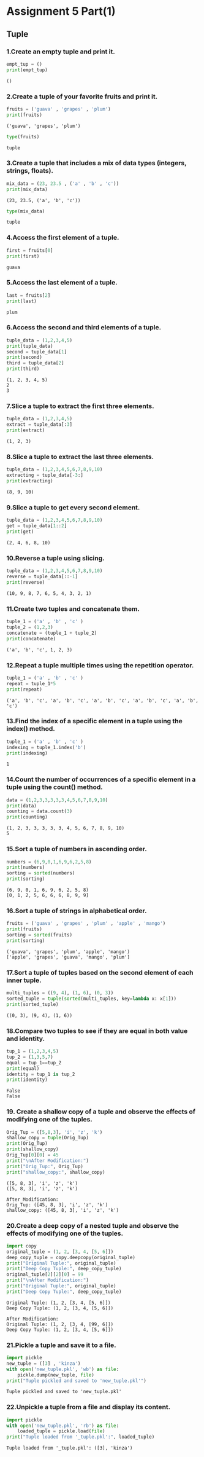 # Assignment 5 Part(1) 
## Tuple

### 1.Create an empty tuple and print it. 


```python
empt_tup = ()
print(empt_tup)
```

    ()
    

### 2.Create a tuple of your favorite fruits and print it.


```python
fruits = ('guava' , 'grapes' , 'plum')
print(fruits)
```

    ('guava', 'grapes', 'plum')
    


```python
type(fruits)
```




    tuple



### 3.Create a tuple that includes a mix of data types (integers, strings, floats).


```python
mix_data = (23, 23.5 , ('a' , 'b' , 'c'))
print(mix_data)
```

    (23, 23.5, ('a', 'b', 'c'))
    


```python
type(mix_data)
```




    tuple



### 4.Access the first element of a tuple.


```python
first = fruits[0]
print(first)
```

    guava
    

### 5.Access the last element of a tuple.


```python
last = fruits[2]
print(last)
```

    plum
    

### 6.Access the second and third elements of a tuple.


```python
tuple_data = (1,2,3,4,5)
print(tuple_data)
second = tuple_data[1]
print(second)
third = tuple_data[2]
print(third)
```

    (1, 2, 3, 4, 5)
    2
    3
    

### 7.Slice a tuple to extract the first three elements.


```python
tuple_data = (1,2,3,4,5)
extract = tuple_data[:3]
print(extract)
```

    (1, 2, 3)
    

### 8.Slice a tuple to extract the last three elements.


```python
tuple_data = (1,2,3,4,5,6,7,8,9,10)
extracting = tuple_data[-3:]
print(extracting)
```

    (8, 9, 10)
    

### 9.Slice a tuple to get every second element.


```python
tuple_data = (1,2,3,4,5,6,7,8,9,10)
get = tuple_data[1::2]
print(get)
```

    (2, 4, 6, 8, 10)
    

### 10.Reverse a tuple using slicing.


```python
tuple_data = (1,2,3,4,5,6,7,8,9,10)
reverse = tuple_data[::-1]
print(reverse)
```

    (10, 9, 8, 7, 6, 5, 4, 3, 2, 1)
    

### 11.Create two tuples and concatenate them.


```python
tuple_1 = ('a' , 'b' , 'c' )
tuple_2 = (1,2,3)
concatenate = (tuple_1 + tuple_2)
print(concatenate)
```

    ('a', 'b', 'c', 1, 2, 3)
    

### 12.Repeat a tuple multiple times using the repetition operator.


```python
tuple_1 = ('a' , 'b' , 'c' )
repeat = tuple_1*5
print(repeat)
```

    ('a', 'b', 'c', 'a', 'b', 'c', 'a', 'b', 'c', 'a', 'b', 'c', 'a', 'b', 'c')
    

### 13.Find the index of a specific element in a tuple using the index() method.


```python
tuple_1 = ('a' , 'b' , 'c' )
indexing = tuple_1.index('b')
print(indexing)
```

    1
    

### 14.Count the number of occurrences of a specific element in a tuple using the count() method.


```python
data = (1,2,3,3,3,3,3,4,5,6,7,8,9,10)
print(data)
counting = data.count(3)
print(counting)
```

    (1, 2, 3, 3, 3, 3, 3, 4, 5, 6, 7, 8, 9, 10)
    5
    

### 15.Sort a tuple of numbers in ascending order.


```python
numbers = (6,9,0,1,6,9,6,2,5,8)
print(numbers)
sorting = sorted(numbers)
print(sorting)
```

    (6, 9, 0, 1, 6, 9, 6, 2, 5, 8)
    [0, 1, 2, 5, 6, 6, 6, 8, 9, 9]
    

### 16.Sort a tuple of strings in alphabetical order.


```python
fruits = ('guava' , 'grapes' , 'plum' , 'apple' , 'mango')
print(fruits)
sorting = sorted(fruits)
print(sorting)
```

    ('guava', 'grapes', 'plum', 'apple', 'mango')
    ['apple', 'grapes', 'guava', 'mango', 'plum']
    

### 17.Sort a tuple of tuples based on the second element of each inner tuple.


```python
multi_tuples = ((9, 4), (1, 6), (0, 3))
sorted_tuple = tuple(sorted(multi_tuples, key=lambda x: x[1]))
print(sorted_tuple)

```

    ((0, 3), (9, 4), (1, 6))
    

### 18.Compare two tuples to see if they are equal in both value and identity.


```python
tup_1 = (1,2,3,4,5)
tup_2 = (1,3,5,7)
equal = tup_1==tup_2
print(equal)
identity = tup_1 is tup_2
print(identity)
```

    False
    False
    

### 19. Create a shallow copy of a tuple and observe the effects of modifying one of the tuples.


```python
Orig_Tup = ([5,8,3], 'i', 'z', 'k')
shallow_copy = tuple(Orig_Tup)
print(Orig_Tup)
print(shallow_copy)
Orig_Tup[0][0] = 45
print("\nAfter Modification:")
print("Orig_Tup:", Orig_Tup)
print("shallow_copy:", shallow_copy)
```

    ([5, 8, 3], 'i', 'z', 'k')
    ([5, 8, 3], 'i', 'z', 'k')
    
    After Modification:
    Orig_Tup: ([45, 8, 3], 'i', 'z', 'k')
    shallow_copy: ([45, 8, 3], 'i', 'z', 'k')
    

### 20.Create a deep copy of a nested tuple and observe the effects of modifying one of the tuples.


```python
import copy
original_tuple = (1, 2, [3, 4, [5, 6]])
deep_copy_tuple = copy.deepcopy(original_tuple)
print("Original Tuple:", original_tuple)
print("Deep Copy Tuple:", deep_copy_tuple)
original_tuple[2][2][0] = 99
print("\nAfter Modification:")
print("Original Tuple:", original_tuple)
print("Deep Copy Tuple:", deep_copy_tuple)

```

    Original Tuple: (1, 2, [3, 4, [5, 6]])
    Deep Copy Tuple: (1, 2, [3, 4, [5, 6]])
    
    After Modification:
    Original Tuple: (1, 2, [3, 4, [99, 6]])
    Deep Copy Tuple: (1, 2, [3, 4, [5, 6]])
    

### 21.Pickle a tuple and save it to a file.


```python
import pickle
new_tuple = ([3] , 'kinza')
with open('new_tuple.pkl', 'wb') as file:
    pickle.dump(new_tuple, file)
print("Tuple pickled and saved to 'new_tuple.pkl'")
```

    Tuple pickled and saved to 'new_tuple.pkl'
    

### 22.Unpickle a tuple from a file and display its content.


```python
import pickle
with open('new_tuple.pkl', 'rb') as file:
    loaded_tuple = pickle.load(file)
print("Tuple loaded from '_tuple.pkl':", loaded_tuple)

```

    Tuple loaded from '_tuple.pkl': ([3], 'kinza')
    


```python

```
